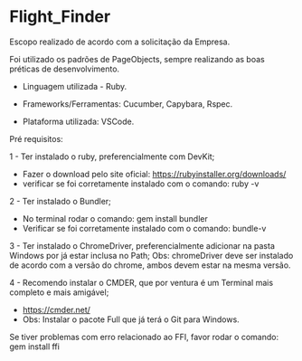 # Flight_Finder

Escopo realizado de acordo com a solicitação da Empresa.

Foi utilizado os padrões de PageObjects, sempre realizando as boas préticas de desenvolvimento.

- Linguagem utilizada - Ruby.

- Frameworks/Ferramentas: Cucumber, Capybara, Rspec.

- Plataforma utilizada: VSCode.

Pré requisitos:

1 - Ter instalado o ruby, preferencialmente com DevKit; 
  - Fazer o download pelo site oficial: https://rubyinstaller.org/downloads/
  - verificar se foi corretamente instalado com o comando: ruby -v

2 - Ter instalado o Bundler; 
  - No terminal rodar o comando: gem install bundler
  - Verificar se foi corretamente instalado com o comando: bundle-v

3 - Ter instalado o ChromeDriver, preferencialmente adicionar na pasta Windows por já estar inclusa no Path;
    Obs: chromeDriver deve ser instalado de acordo com a versão do chrome, ambos devem estar na mesma versão.

4 - Recomendo instalar o CMDER, que por ventura é um Terminal mais completo e mais amigável;
  - https://cmder.net/
  - Obs: Instalar o pacote Full que já terá o Git para Windows.
  
  Se tiver problemas com erro relacionado ao FFI, favor rodar o comando: gem install ffi
